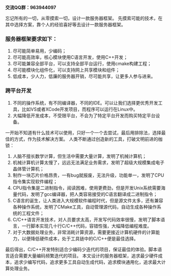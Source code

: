 **交流QQ群：963944097**

忘记所有的一切，从零摸索一切，设计一款服务器框架。
先摸索可能的技术，在其中选择方案，靠个人的经验喜好等去设计一款服务器框架。
### 服务器框架要求如下：
1. 尽可能简单易用，少编码；
2. 尽可能高效率，核心模块使用C语言开发，使用C++开发；
3. 尽可能兼容全部平台，可以支持全部平台运行，使用cmake构建工程；
4. 尽可能模块化组件化，可以支持网上共享模块和组件；
5. 低成本，少人力，低廉的服务器开销，尽可能共享，让更多人参与进来。

### 跨平台开发
1. 不同的操作系统，有不同编译器，不同的IDE。可以让我们选择更优秀开发工具，比如VS或者XCode开发项目，而程序可以运行在Linux中。
2. 大幅降低开发成本，不受限平台，不会为了特定平台开发而购买特定平台设备。

一开始不知道有什么技术可以使用，只好一个一个去尝试，最后用排除法，选择最佳的方式，作为技术解决方案。
人类不断通过创造新的工具，打破文明前进的枷锁：
1. 人脑不擅长数学计算，但生活中需要大量计算，发明了机械计算机；
2. 机械计算机计算太慢了，远远无法满足业务需求，发明了超级大规模集成电子晶体管计算机；
3. 制作一块芯片价格昂贵，一有bug就报废，无法升级，功能单一，发明了CPU指令集实现软件编程；
4. CPU指令集是二进制指令，阅读困难，使用更费劲，但是开发Unix系统需要海量代码，发明了gcc编译器，把人类容易接受的C语言翻译成二进制指令；
5. C语言的诞生，让人类进入大规模软件编程时代，但是源文件太多，还有兼容各种操作系统，发明了CMake工具，自动管理源代码，自动生成各种操作系统的工程文件；
6. C/C++语言开发技术，对人员要求太高，开发写代码效率很慢，发明了脚本语言，一行脚本实现几十行C/C++代码，容错性强，大幅降低编程难度。
7. 对于大数据处理业务，非常消耗计算资源，需要更接近计算机硬件的计算能力，以便降低硬件成本，处于工具链中的C/C++便是最佳选择。
  
最后得出，C/C++开发特别适合少编码少迭代的项目，保证最佳的体验。脚本语言适合需要大量编码频繁迭代的项目。
本文设计的服务器框架，追求最少硬件成本，追求少编写代码，追求更多工具自动生成代码，追求模块通用化，追求最大计算处理业务。
